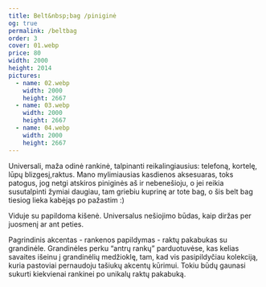 ```yaml
---
title: Belt&nbsp;bag /piniginė
og: true
permalink: /beltbag
order: 3
cover: 01.webp
price: 80
width: 2000
height: 2014
pictures:
  - name: 02.webp
    width: 2000
    height: 2667
  - name: 03.webp
    width: 2000
    height: 2667
  - name: 04.webp
    width: 2000
    height: 2667
---
```


Universali, maža odinė rankinė, talpinanti reikalingiausius: telefoną, kortelę, lūpų blizgesį,raktus.
Mano mylimiausias kasdienos aksesuaras, toks patogus, jog netgi atskiros piniginės aš ir nebenešioju, o jei reikia susutalpinti žymiai daugiau, tam griebiu kuprinę ar tote bag, o šis belt bag tiesiog lieka kabėjąs po pažastim :)

Viduje su papildoma kišenė. Universalus nešiojimo būdas, kaip diržas per juosmenį ar ant peties.

Pagrindinis akcentas - rankenos papildymas - raktų pakabukas su grandinėle. Grandinėles perku “antrų rankų” parduotuvėse, kas kelias savaites išeinu į grandinėlių medžioklę, tam, kad vis pasipildyčiau kolekciją, kuria pastoviai pernaudoju tašiukų akcentų kūrimui. Tokiu būdų gaunasi sukurti  kiekvienai rankinei po unikalų raktų pakabuką.
